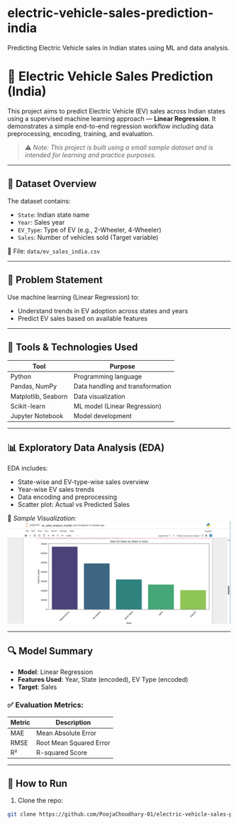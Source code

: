 # electric-vehicle-sales-prediction-india
Predicting Electric Vehicle sales in Indian states using ML and data analysis.

# 🔋 Electric Vehicle Sales Prediction (India)

This project aims to predict Electric Vehicle (EV) sales across Indian states using a supervised machine learning approach — **Linear Regression**. It demonstrates a simple end-to-end regression workflow including data preprocessing, encoding, training, and evaluation.

> ⚠️ *Note: This project is built using a small sample dataset and is intended for learning and practice purposes.*

---

## 📁 Dataset Overview

The dataset contains:
- `State`: Indian state name
- `Year`: Sales year
- `EV_Type`: Type of EV (e.g., 2-Wheeler, 4-Wheeler)
- `Sales`: Number of vehicles sold (Target variable)

📄 File: `data/ev_sales_india.csv`

---

## 🧠 Problem Statement

Use machine learning (Linear Regression) to:
- Understand trends in EV adoption across states and years
- Predict EV sales based on available features

---

## 🧪 Tools & Technologies Used

| Tool           | Purpose                        |
|----------------|-------------------------------|
| Python         | Programming language           |
| Pandas, NumPy  | Data handling and transformation |
| Matplotlib, Seaborn | Data visualization       |
| Scikit-learn   | ML model (Linear Regression)   |
| Jupyter Notebook | Model development            |

---

## 📊 Exploratory Data Analysis (EDA)

EDA includes:
- State-wise and EV-type-wise sales overview
- Year-wise EV sales trends
- Data encoding and preprocessing
- Scatter plot: Actual vs Predicted Sales

📸 *Sample Visualization:*  
![Actual vs Predicted](prediction_screenshot.png) <!-- ![prediction_screenshot](https://github.com/user-attachments/assets/4f9a4073-2cc5-4398-8c69-79baff380d14)
Replace with your image path -->

---

## 🔍 Model Summary

- **Model**: Linear Regression
- **Features Used**: Year, State (encoded), EV Type (encoded)
- **Target**: Sales

### ✅ Evaluation Metrics:
| Metric | Description             |
|--------|-------------------------|
| MAE    | Mean Absolute Error     |
| RMSE   | Root Mean Squared Error |
| R²     | R-squared Score         |

---

## 🚀 How to Run

1. Clone the repo:
```bash
git clone https://github.com/PoojaChoudhary-01/electric-vehicle-sales-prediction-india

